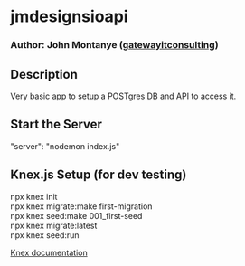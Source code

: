# jmdesignsioapi

### Author: John Montanye ([gatewayitconsulting](https://github.com/gatewayitconsulting/))
 
## Description

Very basic app to setup a POSTgres DB and API to access it.

## Start the Server

"server": "nodemon index.js"

## Knex.js Setup (for dev testing)

npx knex init  
npx knex migrate:make first-migration  
npx knex seed:make 001_first-seed  
npx knex migrate:latest  
npx knex seed:run  

[Knex documentation](https://knexjs.org/#Schema)